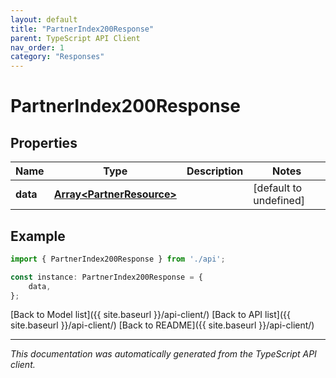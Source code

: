 ```yaml
---
layout: default
title: "PartnerIndex200Response"
parent: TypeScript API Client
nav_order: 1
category: "Responses"
---
```


# PartnerIndex200Response


## Properties

Name | Type | Description | Notes
------------ | ------------- | ------------- | -------------
**data** | [**Array&lt;PartnerResource&gt;**](PartnerResource.md) |  | [default to undefined]

## Example

```typescript
import { PartnerIndex200Response } from './api';

const instance: PartnerIndex200Response = {
    data,
};
```

[Back to Model list]({{ site.baseurl }}/api-client/) [Back to API list]({{ site.baseurl }}/api-client/) [Back to README]({{ site.baseurl }}/api-client/)


---

*This documentation was automatically generated from the TypeScript API client.*
